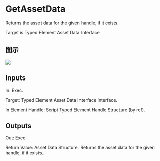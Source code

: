 # GetAssetData

Returns the asset data for the given handle, if it exists.

Target is Typed Element Asset Data Interface

## 图示

![]($-20221218-21173041.png)

## Inputs

In: Exec.

Target: Typed Element Asset Data Interface Interface.

In Element Handle: Script Typed Element Handle Structure (by ref).  

## Outputs

Out: Exec.

Return Value: Asset Data Structure. Returns the asset data for the given handle, if it exists..

